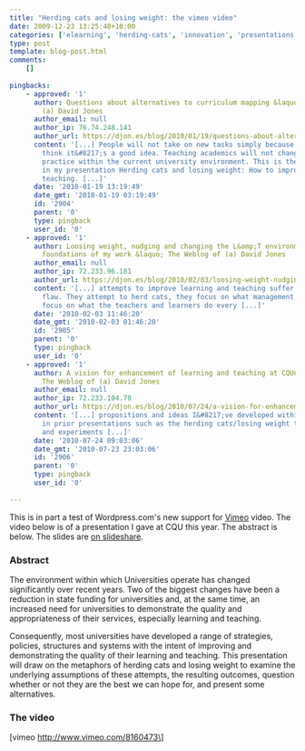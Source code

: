 ```yaml
---
title: "Herding cats and losing weight: the vimeo video"
date: 2009-12-23 13:25:40+10:00
categories: ['elearning', 'herding-cats', 'innovation', 'presentations', 'psframework', 'reflectivealignment']
type: post
template: blog-post.html
comments:
    []
    
pingbacks:
    - approved: '1'
      author: Questions about alternatives to curriculum mapping &laquo; The Weblog of
        (a) David Jones
      author_email: null
      author_ip: 76.74.248.141
      author_url: https://djon.es/blog/2010/01/19/questions-about-alternatives-to-curriculum-mapping/
      content: '[...] People will not take on new tasks simply because people outside
        think it&#8217;s a good idea. Teaching academics will not change their teaching
        practice within the current university environment. This is the core argument
        in my presentation Herding cats and losing weight: How to improve learning and
        teaching. [...]'
      date: '2010-01-19 13:19:49'
      date_gmt: '2010-01-19 03:19:49'
      id: '2904'
      parent: '0'
      type: pingback
      user_id: '0'
    - approved: '1'
      author: Loosing weight, nudging and changing the L&amp;T environment &#8211; early
        foundations of my work &laquo; The Weblog of (a) David Jones
      author_email: null
      author_ip: 72.233.96.181
      author_url: https://djon.es/blog/2010/02/03/loosing-weight-nudging-and-changing-the-lt-environment-early-foundations-of-my-work/
      content: '[...] attempts to improve learning and teaching suffer the same fundamental
        flaw. They attempt to herd cats, they focus on what management does, rather than
        focus on what the teachers and learners do every [...]'
      date: '2010-02-03 11:46:20'
      date_gmt: '2010-02-03 01:46:20'
      id: '2905'
      parent: '0'
      type: pingback
      user_id: '0'
    - approved: '1'
      author: A vision for enhancement of learning and teaching at CQUniversity &laquo;
        The Weblog of (a) David Jones
      author_email: null
      author_ip: 72.233.104.70
      author_url: https://djon.es/blog/2010/07/24/a-vision-for-enhancement-of-learning-and-teaching-at-cquniversity/
      content: '[...] propositions and ideas I&#8217;ve developed within this blog and
        in prior presentations such as the herding cats/losing weight talk and the Alternatives
        and experiments [...]'
      date: '2010-07-24 09:03:06'
      date_gmt: '2010-07-23 23:03:06'
      id: '2906'
      parent: '0'
      type: pingback
      user_id: '0'
    
---
```

This is in part a test of Wordpress.com's new support for [Vimeo](http://www.vimeo.com/) video. The video below is of a presentation I gave at CQU this year. The abstract is below. The slides are [on slideshare](http://www.slideshare.net/davidj/herding-cats-and-losing-weighthow-to-improve-learning-and-teaching?src=embed).

### Abstract

The environment within which Universities operate has changed significantly over recent years. Two of the biggest changes have been a reduction in state funding for universities and, at the same time, an increased need for universities to demonstrate the quality and appropriateness of their services, especially learning and teaching.

Consequently, most universities have developed a range of strategies, policies, structures and systems with the intent of improving and demonstrating the quality of their learning and teaching. This presentation will draw on the metaphors of herding cats and losing weight to examine the underlying assumptions of these attempts, the resulting outcomes, question whether or not they are the best we can hope for, and present some alternatives.

### The video

\[vimeo http://www.vimeo.com/8160473\]